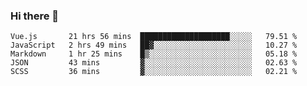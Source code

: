 ### Hi there 👋

<!--
**xin-code/Xin-code** is a ✨ _special_ ✨ repository because its `README.md` (this file) appears on your GitHub profile.

Here are some ideas to get you started:
<!--START_SECTION:waka-->
```text
Vue.js       21 hrs 56 mins  ████████████████████░░░░░   79.51 % 
JavaScript   2 hrs 49 mins   ██▓░░░░░░░░░░░░░░░░░░░░░░   10.27 % 
Markdown     1 hr 25 mins    █▒░░░░░░░░░░░░░░░░░░░░░░░   05.18 % 
JSON         43 mins         ▓░░░░░░░░░░░░░░░░░░░░░░░░   02.63 % 
SCSS         36 mins         ▓░░░░░░░░░░░░░░░░░░░░░░░░   02.21 % 
```
<!--END_SECTION:waka-->
